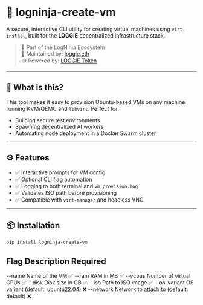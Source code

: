 # 🧰 logninja-create-vm

A secure, interactive CLI utility for creating virtual machines using `virt-install`, built for the **LOGGIE** decentralized infrastructure stack.

> 🔐 Part of the LogNinja Ecosystem  
> 👤 Maintained by: [loggie.eth](https://etherscan.io/address/0xF62E1F6193FD0b3d8eD7B3198915D3b0c9bd3f99)  
> 🪙 Powered by: [LOGGIE Token](https://sepolia.etherscan.io/token/0x0bDB1e28D64b080892c5A7f9D56b1F98E5Cbf576)

---

## 🚀 What is this?

This tool makes it easy to provision Ubuntu-based VMs on any machine running KVM/QEMU and `libvirt`. Perfect for:
- Building secure test environments
- Spawning decentralized AI workers
- Automating node deployment in a Docker Swarm cluster

---

## ⚙️ Features

- ✅ Interactive prompts for VM config
- ✅ Optional CLI flag automation
- ✅ Logging to both terminal and `vm_provision.log`
- ✅ Validates ISO path before provisioning
- ✅ Compatible with `virt-manager` and headless VNC

---

## 📦 Installation

```bash
pip install logninja-create-vm

```
## Flag	Description	Required
--name	Name of the VM	✅
--ram	RAM in MB	✅
--vcpus	Number of virtual CPUs	✅
--disk	Disk size in GB	✅
--iso	Path to ISO image	✅
--os-variant	OS variant (default: ubuntu22.04)	❌
--network	Network to attach to (default: default)	❌

